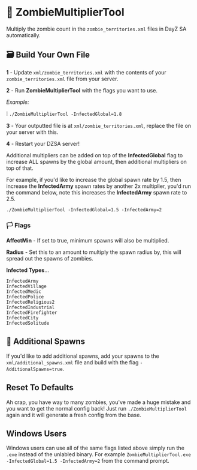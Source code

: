 # 🧟 ZombieMultiplierTool

Multiply the zombie count in the `zombie_territories.xml` files in DayZ SA automatically.

## 🗃️ Build Your Own File
**1** - Update `xml/zombie_territories.xml` with the contents of your `zombie_territories.xml` file from your server. 

**2** - Run **ZombieMultiplierTool** with the flags you want to use.

_Example:_

❕ `./ZombieMultiplierTool -InfectedGlobal=1.8`

**3** - Your outputted file is at `xml/zombie_territories.xml`, replace the file on your server with this.

**4** - Restart your DZSA server!


Additional multipliers can be added on top of the **InfectedGlobal** flag to increase ALL spawns by the global amount, then additional multipliers on top of that.

For example, if you'd like to increase the global spawn rate by 1.5, then increase the **InfectedArmy** spawn rates by another 2x multiplier, you'd run the command below, note this increases the **InfectedArmy** spawn rate to 2.5.

`./ZombieMultiplierTool -InfectedGlobal=1.5 -InfectedArmy=2`

### 🏳️ Flags
**AffectMin** - If set to true, minimum spawns will also be multiplied.

**Radius** - Set this to an amount to multiply the spawn radius by, this will spread out the spawns of zombies.

**Infected Types**...

```
InfectedArmy
InfectedVillage
InfectedMedic
InfectedPolice
InfectedReligious2
InfectedIndustrial
InfectedFirefighter
InfectedCity
InfectedSolitude
```

## 🎯 Additional Spawns
If you'd like to add additional spawns, add your spawns to the `xml/additional_spawns.xml` file and build with the flag `-AdditionalSpawns=true`.

## Reset To Defaults
Ah crap, you have way to many zombies, you've made a huge mistake and you want to get the normal config back! Just run `./ZombieMultiplierTool` again and it will generate a fresh config from the base.

## Windows Users
Windows users can use all of the same flags listed above simply run the `.exe` instead of the unlabled binary. For example 
`ZombieMultiplierTool.exe -InfectedGlobal=1.5 -InfectedArmy=2` from the command prompt.

